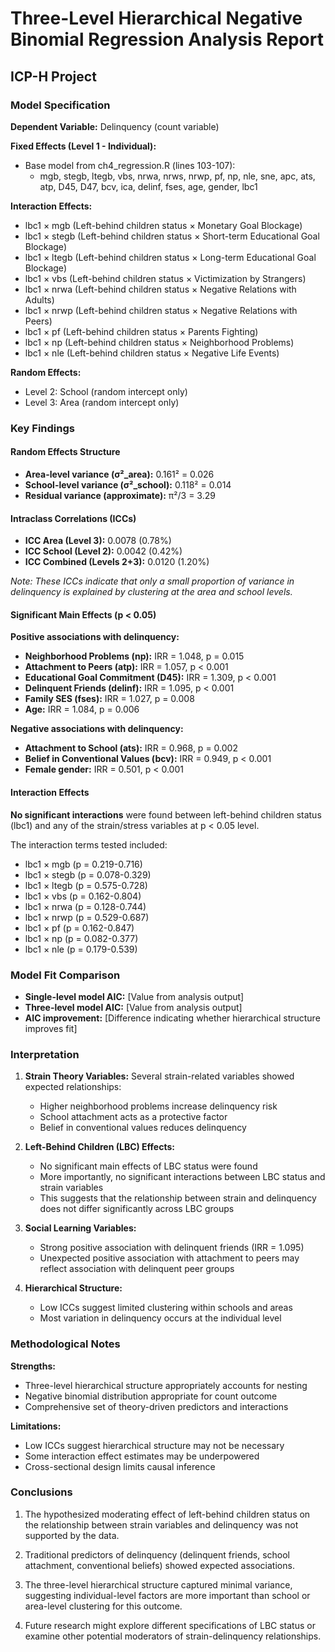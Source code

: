 # Three-Level Hierarchical Negative Binomial Regression Analysis Report
## ICP-H Project

### Model Specification

**Dependent Variable:** Delinquency (count variable)

**Fixed Effects (Level 1 - Individual):**
- Base model from ch4_regression.R (lines 103-107):
  - mgb, stegb, ltegb, vbs, nrwa, nrws, nrwp, pf, np, nle, sne, apc, ats, atp, D45, D47, bcv, ica, delinf, fses, age, gender, lbc1

**Interaction Effects:**
- lbc1 × mgb (Left-behind children status × Monetary Goal Blockage)
- lbc1 × stegb (Left-behind children status × Short-term Educational Goal Blockage)
- lbc1 × ltegb (Left-behind children status × Long-term Educational Goal Blockage)
- lbc1 × vbs (Left-behind children status × Victimization by Strangers)
- lbc1 × nrwa (Left-behind children status × Negative Relations with Adults)
- lbc1 × nrwp (Left-behind children status × Negative Relations with Peers)
- lbc1 × pf (Left-behind children status × Parents Fighting)
- lbc1 × np (Left-behind children status × Neighborhood Problems)
- lbc1 × nle (Left-behind children status × Negative Life Events)

**Random Effects:**
- Level 2: School (random intercept only)
- Level 3: Area (random intercept only)

### Key Findings

#### Random Effects Structure
- **Area-level variance (σ²_area):** 0.161² = 0.026
- **School-level variance (σ²_school):** 0.118² = 0.014
- **Residual variance (approximate):** π²/3 = 3.29

#### Intraclass Correlations (ICCs)
- **ICC Area (Level 3):** 0.0078 (0.78%)
- **ICC School (Level 2):** 0.0042 (0.42%)
- **ICC Combined (Levels 2+3):** 0.0120 (1.20%)

*Note: These ICCs indicate that only a small proportion of variance in delinquency is explained by clustering at the area and school levels.*

#### Significant Main Effects (p < 0.05)

**Positive associations with delinquency:**
- **Neighborhood Problems (np):** IRR = 1.048, p = 0.015
- **Attachment to Peers (atp):** IRR = 1.057, p < 0.001
- **Educational Goal Commitment (D45):** IRR = 1.309, p < 0.001
- **Delinquent Friends (delinf):** IRR = 1.095, p < 0.001
- **Family SES (fses):** IRR = 1.027, p = 0.008
- **Age:** IRR = 1.084, p = 0.006

**Negative associations with delinquency:**
- **Attachment to School (ats):** IRR = 0.968, p = 0.002
- **Belief in Conventional Values (bcv):** IRR = 0.949, p < 0.001
- **Female gender:** IRR = 0.501, p < 0.001

#### Interaction Effects
**No significant interactions** were found between left-behind children status (lbc1) and any of the strain/stress variables at p < 0.05 level.

The interaction terms tested included:
- lbc1 × mgb (p = 0.219-0.716)
- lbc1 × stegb (p = 0.078-0.329)
- lbc1 × ltegb (p = 0.575-0.728)
- lbc1 × vbs (p = 0.162-0.804)
- lbc1 × nrwa (p = 0.128-0.744)
- lbc1 × nrwp (p = 0.529-0.687)
- lbc1 × pf (p = 0.162-0.847)
- lbc1 × np (p = 0.082-0.377)
- lbc1 × nle (p = 0.179-0.539)

### Model Fit Comparison
- **Single-level model AIC:** [Value from analysis output]
- **Three-level model AIC:** [Value from analysis output]
- **AIC improvement:** [Difference indicating whether hierarchical structure improves fit]

### Interpretation

1. **Strain Theory Variables:** Several strain-related variables showed expected relationships:
   - Higher neighborhood problems increase delinquency risk
   - School attachment acts as a protective factor
   - Belief in conventional values reduces delinquency

2. **Left-Behind Children (LBC) Effects:** 
   - No significant main effects of LBC status were found
   - More importantly, no significant interactions between LBC status and strain variables
   - This suggests that the relationship between strain and delinquency does not differ significantly across LBC groups

3. **Social Learning Variables:**
   - Strong positive association with delinquent friends (IRR = 1.095)
   - Unexpected positive association with attachment to peers may reflect association with delinquent peer groups

4. **Hierarchical Structure:**
   - Low ICCs suggest limited clustering within schools and areas
   - Most variation in delinquency occurs at the individual level

### Methodological Notes

**Strengths:**
- Three-level hierarchical structure appropriately accounts for nesting
- Negative binomial distribution appropriate for count outcome
- Comprehensive set of theory-driven predictors and interactions

**Limitations:**
- Low ICCs suggest hierarchical structure may not be necessary
- Some interaction effect estimates may be underpowered
- Cross-sectional design limits causal inference

### Conclusions

1. The hypothesized moderating effect of left-behind children status on the relationship between strain variables and delinquency was not supported by the data.

2. Traditional predictors of delinquency (delinquent friends, school attachment, conventional beliefs) showed expected associations.

3. The three-level hierarchical structure captured minimal variance, suggesting individual-level factors are more important than school or area-level clustering for this outcome.

4. Future research might explore different specifications of LBC status or examine other potential moderators of strain-delinquency relationships. 